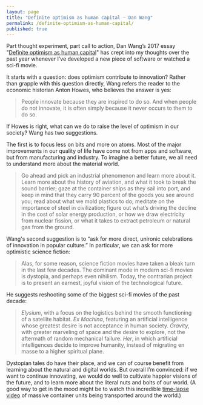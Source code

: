```yaml
---
layout: page
title: "Definite optimism as human capital — Dan Wang"
permalink: /definite-optimism-as-human-capital/
published: true
---
```


Part thought experiment, part call to action, Dan Wang’s 2017 essay "[Definite optimism as human capital](https://danwang.co/definite-optimism-as-human-capital/)" has crept into my thoughts over the past year whenever I’ve developed a new piece of software or watched a sci-fi movie.

It starts with a question: does optimism contribute to innovation? Rather than grapple with this question directly, Wang refers the reader to the economic historian Anton Howes, who believes the answer is yes:

> People innovate because they are inspired to do so. And when people do not innovate, it is often simply because it never occurs to them to do so.

If Howes is right, what can we do to raise the level of optimism in our society? Wang has two suggestions.

The first is to focus less on bits and more on atoms. Most of the major improvements in our quality of life have come not from apps and software, but from manufacturing and industry. To imagine a better future, we all need to understand more about the material world.

> Go ahead and pick an industrial phenomenon and learn more about it. Learn more about the history of aviation, and what it took to break the sound barrier; gaze at the container ships as they sail into port, and keep in mind that they carry 90 percent of the goods you see around you; read about what we mold plastics to do; meditate on the importance of steel in civilization; figure out what’s driving the decline in the cost of solar energy production, or how we draw electricity from nuclear fission, or what it takes to extract petroleum or natural gas from the ground.

Wang's second suggestion is to “ask for more direct, unironic celebrations of innovation in popular culture.” In particular, we can ask for more optimistic science fiction:

> Alas, for some reason, science fiction movies have taken a bleak turn in the last few decades. The dominant mode in modern sci-fi movies is dystopia, and perhaps even nihilism. Today, the contrarian project is to present an earnest, joyful vision of the technological future.

He suggests reshooting some of the biggest sci-fi movies of the past decade:

> *Elysium*, with a focus on the logistics behind the smooth functioning of a satellite habitat. *Ex Machina*, featuring an artificial intelligence whose greatest desire is not acceptance in human society. *Gravity*, with greater marveling of space and the desire to explore, not the aftermath of random mechanical failure. *Her*, in which artificial intelligences decide to improve humanity, instead of migrating en masse to a higher spiritual plane.

Dystopian tales do have their place, and we can of course benefit from learning about the natural and digital worlds. But overall I’m convinced: if we want to continue innovating, we would do well to cultivate happier visions of the future, and to learn more about the literal nuts and bolts of our world. (A good way to get in the mood might be to watch this incredible [time-lapse video](https://www.youtube.com/watch?v=pQ_f0BF0pvY) of massive container units being transported around the world.)